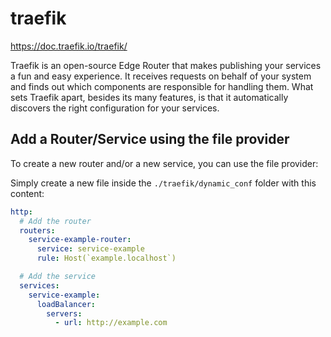 # traefik

https://doc.traefik.io/traefik/

Traefik is an open-source Edge Router that makes publishing your services a fun
and easy experience. It receives requests on behalf of your system and finds
out which components are responsible for handling them. What sets Traefik
apart, besides its many features, is that it automatically discovers the right
configuration for your services.

## Add a Router/Service using the file provider
To create a new router and/or a new service, you can use the file provider:

Simply create a new file inside the `./traefik/dynamic_conf` folder with this
content:
```yml
http:
  # Add the router
  routers:
    service-example-router:
      service: service-example
      rule: Host(`example.localhost`)

  # Add the service
  services:
    service-example:
      loadBalancer:
        servers:
          - url: http://example.com
```
